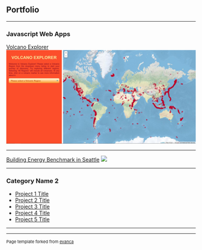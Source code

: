 ## Portfolio

---

### Javascript Web Apps

[Volcano Explorer](https://leonardoharth.github.io/Harth_Leo_Javascript_Final/ "Volcano Explorer")
<img src="images/Volcano_xp_thumb.JPG?raw=true"/>

---
[Building Energy Benchmark in Seattle](/pdf/sample_presentation.pdf)
<img src="images/dummy_thumbnail.jpg?raw=true"/>

---

### Category Name 2

- [Project 1 Title](http://example.com/)
- [Project 2 Title](http://example.com/)
- [Project 3 Title](http://example.com/)
- [Project 4 Title](http://example.com/)
- [Project 5 Title](http://example.com/)

---




---
<p style="font-size:11px">Page template forked from <a href="https://github.com/evanca/quick-portfolio">evanca</a></p>
<!-- Remove above link if you don't want to attibute -->
